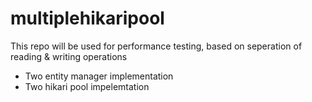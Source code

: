 # multiplehikaripool

This repo will be used for performance testing, based on seperation of reading & writing operations

- Two entity manager implementation
- Two hikari pool impelemtation
